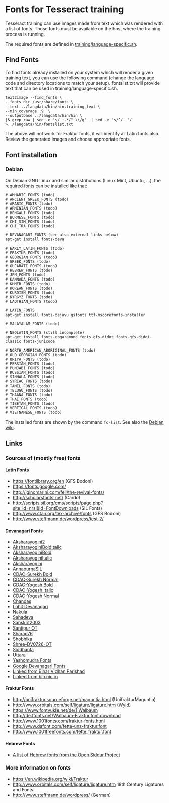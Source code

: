 # Fonts for Tesseract training

Tesseract training can use images made from text which was rendered with a list of fonts. Those fonts must be available on the host where the training process is running.

The required fonts are defined in [training/language-specific.sh](https://github.com/tesseract-ocr/tesseract/blob/master/training/language-specific.sh).

## Find Fonts

To find fonts already installed on your system  which will render a given training text, you can use the following command (change the language code and directory locations to match your setup). fontslist.txt will provide text that can be used in training/language-specific.sh.

```
text2image --find_fonts \
--fonts_dir /usr/share/fonts \
--text ../langdata/hin/hin.training_text \
--min_coverage .9  \
--outputbase ../langdata/hin/hin \
|& grep raw | sed -e 's/ :.*/" \\/g'  | sed -e 's/^/  "/' >../langdata/hin/fontslist.txt
```
The above will not work for Fraktur fonts, it will identify all Latin fonts also. Review the generated images and choose appropriate fonts.

## Font installation

### Debian

On Debian GNU Linux and similar distributions (Linux Mint, Ubuntu, ...),
the required fonts can be installed like that:

    # AMHARIC_FONTS (todo)
    # ANCIENT_GREEK_FONTS (todo)
    # ARABIC_FONTS (todo)
    # ARMENIAN_FONTS (todo)
    # BENGALI_FONTS (todo)
    # BURMESE_FONTS (todo)
    # CHI_SIM_FONTS (todo)
    # CHI_TRA_FONTS (todo)

    # DEVANAGARI_FONTS (see also external links below)
    apt-get install fonts-deva

    # EARLY_LATIN_FONTS (todo)
    # FRAKTUR_FONTS (todo)
    # GEORGIAN_FONTS (todo)
    # GREEK_FONTS (todo)
    # GUJARATI_FONTS (todo)
    # HEBREW_FONTS (todo)
    # JPN_FONTS (todo)
    # KANNADA_FONTS (todo)
    # KHMER_FONTS (todo)
    # KOREAN_FONTS (todo)
    # KURDISH_FONTS (todo)
    # KYRGYZ_FONTS (todo)
    # LAOTHIAN_FONTS (todo)

    # LATIN_FONTS
    apt-get install fonts-dejavu gsfonts ttf-mscorefonts-installer

    # MALAYALAM_FONTS (todo)

    # NEOLATIN_FONTS (still incomplete)
    apt-get install fonts-ebgaramond fonts-gfs-didot fonts-gfs-didot-classic fonts-junicode

    # NORTH_AMERICAN_ABORIGINAL_FONTS (todo)
    # OLD_GEORGIAN_FONTS (todo)
    # ORIYA_FONTS (todo)
    # PERSIAN_FONTS (todo)
    # PUNJABI_FONTS (todo)
    # RUSSIAN_FONTS (todo)
    # SINHALA_FONTS (todo)
    # SYRIAC_FONTS (todo)
    # TAMIL_FONTS (todo)
    # TELUGU_FONTS (todo)
    # THAANA_FONTS (todo)
    # THAI_FONTS (todo)
    # TIBETAN_FONTS (todo)
    # VERTICAL_FONTS (todo)
    # VIETNAMESE_FONTS (todo)

The installed fonts are shown by the command `fc-list`. See also the [Debian wiki](https://wiki.debian.org/Fonts).

## Links

### Sources of (mostly free) fonts

#### Latin Fonts

* https://fontlibrary.org/en (GFS Bodoni)
* https://fonts.google.com/
* http://iginomarini.com/fell/the-revival-fonts/
* http://scholarsfonts.net/ (Cardo)
* http://scripts.sil.org/cms/scripts/page.php?site_id=nrsi&id=FontDownloads (SIL Fonts)
* http://www.ctan.org/tex-archive/fonts (GFS Bodoni)
* http://www.steffmann.de/wordpress/test-2/

#### Devanagari Fonts

* [Aksharayogini2](http://aksharyogini.sudhanwa.com/download/Aksharyogini2Normal.ttf)
* [AksharayoginiBoldItalic](http://aksharyogini.sudhanwa.com/download/AksharyoginiBoldItalic.ttf)
* [AksharayoginiBold](http://aksharyogini.sudhanwa.com/download/AksharyoginiBold.ttf)
* [AksharayoginiItalic](http://aksharyogini.sudhanwa.com/download/AksharyoginiItalic.ttf)
* [Aksharayogini](http://aksharyogini.sudhanwa.com/download/AksharyoginiNormal.ttf)
* [AnnapurnaSIL](http://software.sil.org/downloads/d/annapurna/AnnapurnaSIL-1.201.zip)
* [CDAC-Surekh Bold](http://biharvidhanparishad.gov.in/Fonts/CDACSRBT.TTF)
* [CDAC-Surekh Normal](http://biharvidhanparishad.gov.in/Fonts/CDACSRNT.TTF)
* [CDAC-Yogesh Bold](http://biharvidhanparishad.gov.in/Fonts/CDACOTYGB.TTF)
* [CDAC-Yogesh Italic](http://biharvidhanparishad.gov.in/Fonts/CDACYGIT.TTF)
* [CDAC-Yogesh Normal](http://biharvidhanparishad.gov.in/Fonts/CDACOTYGN.TTF)
* [Chandas](http://www.sanskritweb.net/cakram/chandas.ttf)
* [Lohit Devanagari](https://releases.pagure.org/lohit/Lohit-Devanagari.ttf)
* [Nakula](http://bombay.indology.info/software/fonts/devanagari/nakula.ttf)
* [Sahadeva](http://bombay.indology.info/software/fonts/devanagari/sahadeva.ttf)
* [Sanskrit2003](http://www.sanskritweb.net/itrans/sanskrit2003.zip)
* [Santipur OT](http://www.sanskritweb.net/itrans/santipurot.zip)
* [Sharad76](http://www.setuadvertising.com/sharad76/)
* [Shobhika](https://github.com/Sandhi-IITBombay/Shobhika/releases/)
* [Shree-DV0726-OT](http://biharvidhanparishad.gov.in/Fonts/SHREE-DV0726-OT.TTF)
* [Siddhanta](https://sites.google.com/site/bayaryn/siddhanta-variations.zip?attredirects=0)
* [Uttara](http://www.sanskritweb.net/cakram/uttara.ttf)
* [Yashomudra Fonts](https://github.com/RajyaMarathiVikasSanstha/Yashomudra/tree/master/TTF%20Files)
* [Google Devanagari Fonts](https://fonts.google.com/?subset=devanagari)
* [Linked from Bihar Vidhan Parishad](http://biharvidhanparishad.gov.in/HindiFonts.htm)
* [Linked from bih.nic.in](http://industries.bih.nic.in/HindiFonts.htm)

#### Fraktur Fonts

* http://unifraktur.sourceforge.net/maguntia.html (UnifrakturMaguntia)
* http://www.orbitals.com/self/ligature/ligature.htm (Wyld)
* https://www.fontyukle.net/de/1,Walbaum
* http://de.ffonts.net/Walbaum-Fraktur.font.download
* http://www.1001fonts.com/fraktur-fonts.html
* http://www.dafont.com/fette-unz-fraktur.font
* http://www.1001freefonts.com/fette_fraktur.font

#### Hebrew Fonts
* [A list of Hebrew fonts from the Open Siddur Project](http://opensiddur.org/tools/fonts/)

### More information on fonts

* https://en.wikipedia.org/wiki/Fraktur
* http://www.orbitals.com/self/ligature/ligature.htm 18th Century Ligatures and Fonts
* http://www.steffmann.de/wordpress/ (German)
